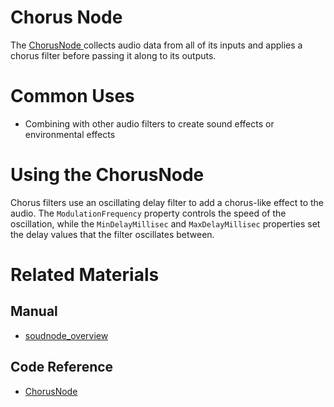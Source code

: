# Chorus Node
The [ ChorusNode ](https://github.com/PlasmaEngine/PlasmaDocs/blob/master/code_reference/class_reference/chorusnode.markdown) collects audio data from all of its inputs and applies a chorus filter before passing it along to its outputs. 

# Common Uses

- Combining with other audio filters to create sound effects or environmental effects

# Using the ChorusNode

Chorus filters use an oscillating delay filter to add a chorus-like effect to the audio. The `ModulationFrequency` property controls the speed of the oscillation, while the `MinDelayMillisec` and `MaxDelayMillisec` properties set the delay values that the filter oscillates between. 

# Related Materials

## Manual
- [soudnode_overview](https://plasmaengine.github.io/PlasmaDocs/Manual/audio/soundnode/soudnode_overview.markdown)

## Code Reference
- [ ChorusNode ](https://github.com/PlasmaEngine/PlasmaDocs/blob/master/code_reference/class_reference/chorusnode.markdown) 

 